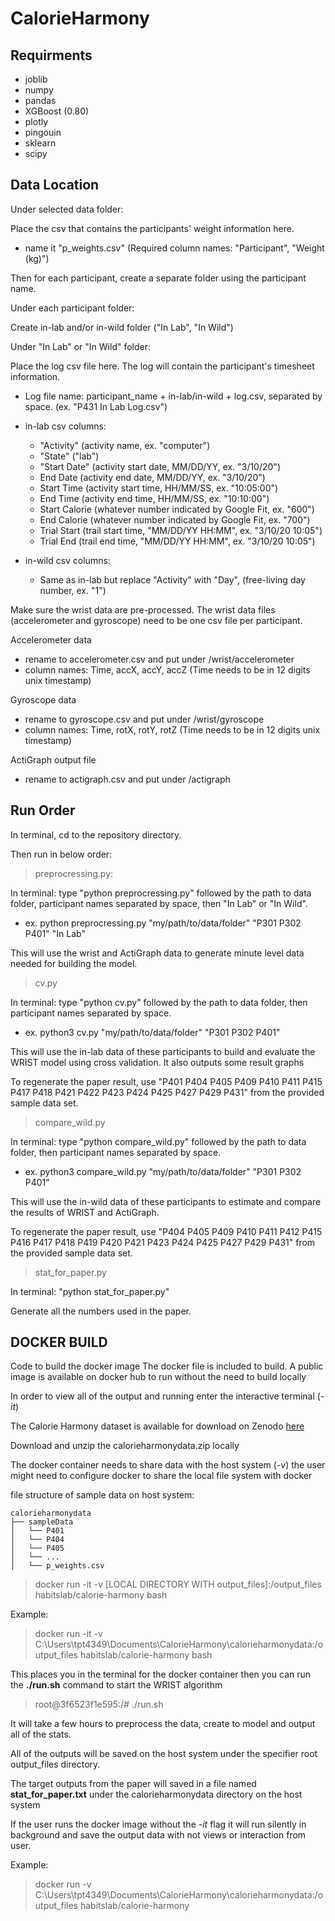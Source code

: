 # CalorieHarmony

## Requirments
- joblib
- numpy
- pandas
- XGBoost (0.80)
- plotly
- pingouin
- sklearn
- scipy

## Data Location

Under selected data folder:

Place the csv that contains the participants' weight information here.
- name it "p_weights.csv" (Required column names: "Participant",  "Weight (kg)")

Then for each participant, create a separate folder using the participant name.

Under each participant folder:

Create in-lab and/or in-wild folder ("In Lab", "In Wild")

Under "In Lab" or "In Wild" folder:

Place the log csv file here. The log will contain the participant's timesheet information.

- Log file name: participant_name + in-lab/in-wild + log.csv, separated by space. (ex. "P431 In Lab Log.csv")

- in-lab csv columns:
    - "Activity" (activity name, ex. "computer")
    - "State" ("lab")
    - "Start Date" (activity start date, MM/DD/YY, ex. "3/10/20")
    - End Date (activity end date, MM/DD/YY, ex. "3/10/20")
    - Start Time (activity start time, HH/MM/SS, ex. "10:05:00")
    - End Time (activity end time, HH/MM/SS, ex. "10:10:00")
    - Start Calorie (whatever number indicated by Google Fit, ex. "600")
    - End Calorie  (whatever number indicated by Google Fit, ex. "700")
    - Trial Start (trail start time, "MM/DD/YY HH:MM", ex. "3/10/20 10:05")
    - Trial End (trail end time, "MM/DD/YY HH:MM", ex. "3/10/20 10:05")

- in-wild csv columns:
    - Same as in-lab but replace "Activity" with "Day", (free-living day number, ex. "1")

Make sure the wrist data are pre-processed. The wrist data files (accelerometer and gyroscope) need to be one csv file per participant.

Accelerometer data
- rename to accelerometer.csv and put under /wrist/accelerometer
- column names: Time, accX, accY, accZ (Time needs to be in 12 digits unix timestamp)

Gyroscope data
- rename to gyroscope.csv and put under /wrist/gyroscope
- column names: Time, rotX, rotY, rotZ (Time needs to be in 12 digits unix timestamp)

ActiGraph output file
- rename to actigraph.csv and put under /actigraph

## Run Order

In terminal, cd to the repository directory.
 
Then run in below order:

> preprocressing.py:  

In terminal: type "python preprocressing.py" followed by the path to data folder, participant names separated by space, then "In Lab" or "In Wild".

- ex. python preprocressing.py "my/path/to/data/folder" "P301 P302 P401" "In Lab"

This will use the wrist and ActiGraph data to generate minute level data needed for building the model.

> cv.py

In terminal: type "python cv.py" followed by the path to data folder, then participant names separated by space.

- ex. python3 cv.py "my/path/to/data/folder" "P301 P302 P401"

This will use the in-lab data of these participants to build and evaluate the WRIST model using cross validation. It also outputs some result graphs

To regenerate the paper result, use "P401 P404 P405 P409 P410 P411 P415 P417 P418 P421 P422 P423 P424 P425 P427 P429 P431" from the provided sample data set.

> compare_wild.py

In terminal: type "python compare_wild.py" followed by the path to data folder, then participant names separated by space.

- ex. python3 compare_wild.py "my/path/to/data/folder" "P301 P302 P401"

This will use the in-wild data of these participants to estimate and compare the results of WRIST and ActiGraph.

To regenerate the paper result, use "P404 P405 P409 P410 P411 P412 P415 P416 P417 P418 P419 P420 P421 P423 P424 P425 P427 P429 P431"
 from the provided sample data set.

> stat_for_paper.py

In terminal: "python stat_for_paper.py"

Generate all the numbers used in the paper.

## DOCKER BUILD

Code to build the docker image
The docker file is included to build. 
A public image is available on docker hub to run without the need to build locally

In order to view all of the output and running enter the interactive terminal (*-it*)

The Calorie Harmony dataset is available for download on Zenodo [here](https://doi.org/10.5281/zenodo.3976922)

Download and unzip the calorieharmonydata.zip locally

The docker container needs to share data with the host system (*-v*) the user might need to configure docker to share the local file system with docker

file structure of sample data on host system:
```
calorieharmonydata
├── sampleData
│   └── P401
│   └── P404
│   └── P405
│   └── ...
│   └── p_weights.csv
```

> docker run -it -v [LOCAL DIRECTORY WITH output_files]:/output_files habitslab/calorie-harmony bash

Example:
>  docker run -it -v  C:\Users\tpt4349\Documents\CalorieHarmony\calorieharmonydata:/output_files habitslab/calorie-harmony bash

This places you in the terminal for the docker container then you can run the **./run.sh** command to start the WRIST algorithm
> root@3f6523f1e595:/# ./run.sh

It will take a few hours to preprocess the data, create to model and output all of the stats.

All of the outputs will be saved on the host system under the specifier root output_files directory.

The target outputs from the paper will saved in a file named **stat_for_paper.txt** under the calorieharmonydata directory on the host system

If the user runs the docker image without the *-it* flag it will run silently in background and save the output data with not views or interaction from user.

Example:
>  docker run -v  C:\Users\tpt4349\Documents\CalorieHarmony\calorieharmonydata:/output_files habitslab/calorie-harmony
